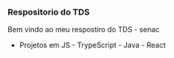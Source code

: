 
### Respositorio do TDS 

Bem vindo ao meu respostiro do TDS - senac

- Projetos em JS - TrypeScript - Java - React
